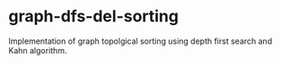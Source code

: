 # graph-dfs-del-sorting
Implementation of graph topolgical sorting using depth first search and Kahn algorithm.

